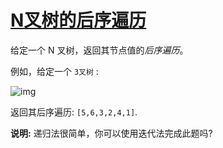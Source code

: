 # [N叉树的后序遍历](https://leetcode-cn.com/problems/n-ary-tree-postorder-traversal/)

给定一个 N 叉树，返回其节点值的*后序遍历*。

例如，给定一个 `3叉树` :

 

![img](https://assets.leetcode-cn.com/aliyun-lc-upload/uploads/2018/10/12/narytreeexample.png)

 

返回其后序遍历: `[5,6,3,2,4,1]`.

 

**说明:** 递归法很简单，你可以使用迭代法完成此题吗?